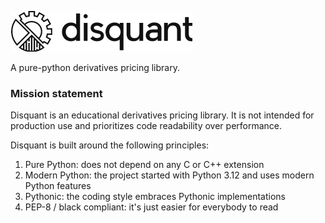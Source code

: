 ![disquant](disquant.png)

A pure-python derivatives pricing library.


### Mission statement

Disquant is an educational derivatives pricing library. It is not intended for production use and prioritizes 
code readability over performance.

Disquant is built around the following principles:

1. Pure Python: does not depend on any C or C++ extension
2. Modern Python: the project started with Python 3.12 and uses modern Python features
3. Pythonic: the coding style embraces Pythonic implementations
4. PEP-8 / black compliant: it's just easier for everybody to read

